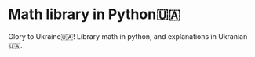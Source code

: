 # Math library in Python🇺🇦
Glory to Ukraine🇺🇦! Library math in python, and explanations in Ukranian🇺🇦.

